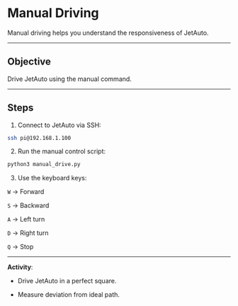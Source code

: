 # Manual Driving

Manual driving helps you understand the responsiveness of JetAuto.

---

## Objective
Drive JetAuto using the manual command.

---

## Steps
1. Connect to JetAuto via SSH:
```bash
ssh pi@192.168.1.100
```

2. Run the manual control script:
```bash
python3 manual_drive.py
```

3. Use the keyboard keys:

`W` → Forward

`S` → Backward

`A` → Left turn

`D` → Right turn

`Q` → Stop

---

**Activity**:

- Drive JetAuto in a perfect square.

- Measure deviation from ideal path.
